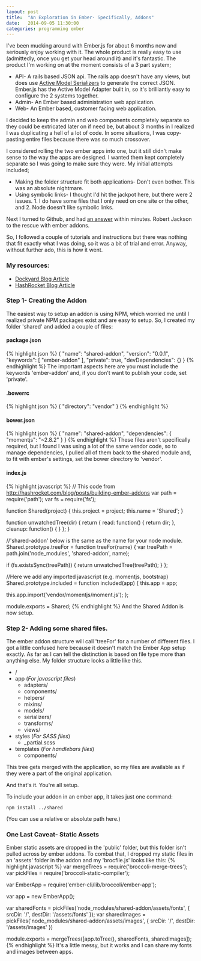 ```yaml
---
layout: post
title:  "An Exploration in Ember- Specifically, Addons"
date:   2014-09-05 11:30:00
categories: programming ember
---
```


I've been mucking around with Ember.js for about 6 months now and seriously enjoy working with it. The whole product is really easy to use (admittedly, once you get your head around it) and it's fantastic. The product I'm working on at the moment consists of a 3 part system;
* API- A rails based JSON api. The rails app doesn't have any views, but does use [Active Model Serializers](https://github.com/rails-api/active_model_serializers) to generate the correct JSON. Ember.js has the Active Model Adapter built in, so it's brilliantly easy to configure the 2 systems together.
* Admin- An Ember based administration web application.
* Web- An Ember based, customer facing web application.

I decided to keep the admin and web components completely separate so they could be extricated later on if need be, but about 3 months in I realized I was duplicating a hell of a lot of code. In some situations, I was copy-pasting entire files because there was so much crossover.

I considered rolling the two ember apps into one, but it still didn't make sense to the way the apps are designed. I wanted them kept completely separate so I was going to make sure they were. My initial attempts included;
* Making the folder structure fit both applications- Don't even bother. This was an absolute nightmare.
* Using symbolic links- I thought I'd hit the jackpot here, but there were 2 issues. 1. I do have some files that I only need on one site or the other, and 2. Node doesn't like symbolic links.

Next I turned to Github, and had [an answer](https://github.com/stefanpenner/ember-cli/issues/1814) within minutes. Robert Jackson to the rescue with ember addons.

So, I followed a couple of tutorials and instructions but there was nothing that fit exactly what I was doing, so it was a bit of trial and error. Anyway, without further ado, this is how it went.

### My resources:

* [Dockyard Blog Article](http://reefpoints.dockyard.com/2014/06/24/introducing_ember_cli_addons.html)
* [HashRocket Blog Article](http://hashrocket.com/blog/posts/building-ember-addons)

### Step 1- Creating the Addon
The easiest way to setup an addon is using NPM, which worried me until I realized private NPM packages exist and are easy to setup. So, I created my folder 'shared' and added a couple of files:

#### package.json
{% highlight json %}
{
  "name": "shared-addon",
  "version": "0.0.1",
  "keywords": [
    "ember-addon"
  ],
  "private": true,
  "devDependencies": {}
}
{% endhighlight %}
The important aspects here are you must include the keywords 'ember-addon' and, if you don't want to publish your code, set 'private'.

#### .bowerrc
{% highlight json %}
{
  "directory": "vendor"
}
{% endhighlight %}
#### bower.json
{% highlight json %}
{
  "name": "shared-addon",
  "dependencies": {
    "momentjs": "~2.8.2"
  }
}
{% endhighlight %}
These files aren't specifically required, but I found I was using a lot of the same vendor code, so to manage dependencies, I pulled all of them back to the shared module and, to fit with ember's settings, set the bower directory to 'vendor'.

#### index.js
{% highlight javascript %}
// This code from http://hashrocket.com/blog/posts/building-ember-addons
var path = require('path');
var fs   = require('fs');

function Shared(project) {
  this.project = project;
  this.name    = 'Shared';
}

function unwatchedTree(dir) {
  return {
    read:    function() { return dir; },
    cleanup: function() { }
  };
}

//'shared-addon' below is the same as the name for your node module.
Shared.prototype.treeFor = function treeFor(name) {
  var treePath =  path.join('node_modules', 'shared-addon', name);

  if (fs.existsSync(treePath)) {
    return unwatchedTree(treePath);
  }
};

//Here we add any imported javascript (e.g. momentjs, bootstrap)
Shared.prototype.included = function included(app) {
  this.app = app;

  this.app.import('vendor/momentjs/moment.js');
};

module.exports = Shared;
{% endhighlight %}
And the Shared Addon is now setup.

### Step 2- Adding some shared files.
The ember addon structure will call 'treeFor' for a number of different files. I got a little confused here because it doesn't match the Ember App setup exactly. As far as I can tell the distinction is based on file type more than anything else. My folder structure looks a little like this.

* /
 * app (_For javascript files_)
   * adapters/
   * components/
   * helpers/
   * mixins/
   * models/
   * serializers/
   * transforms/
   * views/
 * styles (_For SASS files_)
   * _partial.scss
 * templates (_For handlebars files_)
   * components/

This tree gets merged with the application, so my files are available as if they were a part of the original application.

And that's it. You're all setup.

To include your addon in an ember app, it takes just one command:
```
npm install ../shared
```
(You can use a relative or absolute path here.)

### One Last Caveat- Static Assets
Ember static assets are dropped in the 'public' folder, but this folder isn't pulled across by ember addons. To combat that, I dropped my static files in an 'assets' folder in the addon and my 'brocfile.js' looks like this:
{% highlight javascript %}
var mergeTrees = require('broccoli-merge-trees');
var pickFiles = require('broccoli-static-compiler');

var EmberApp = require('ember-cli/lib/broccoli/ember-app');

var app = new EmberApp();

var sharedFonts = pickFiles('node_modules/shared-addon/assets/fonts', {
  srcDir: '/',
  destDir: '/assets/fonts'
});
var sharedImages = pickFiles('node_modules/shared-addon/assets/images', {
  srcDir: '/',
  destDir: '/assets/images'
})

module.exports = mergeTrees([app.toTree(), sharedFonts, sharedImages]);
{% endhighlight %}
It's a little messy, but it works and I can share my fonts and images between apps.
